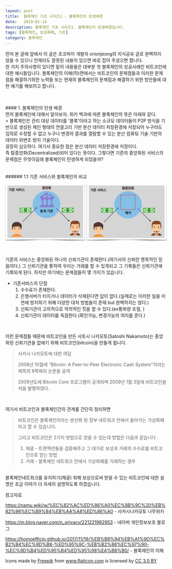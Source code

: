 ```yaml
---
layout: post
title:  블록체인 기초 시리즈1 - 블록체인의 탄생배경
date:   2019-01-14
description: 블록체인 기초 시리즈1. 블록체인의 탄생배경입니다.
tags: [블록체인, 암호화폐, 기초]
category: 블록체인
---
```


먼저 본 글에 앞에서 이 글은 초코파이 개발자 orionjeong의 지식공유 글로 완벽하지 않을 수 있으니 언제라도 잘못된 내용이 있으면 바로 잡아 주셨으면 합니다. 
<br/>
한 가지 주의사항이 있다면 밑의 내용들은 대부분 첫 블록체인의 성공사례인 비트코인에 대한 예시들입니다. 블록체인의 이해(하)편에서는 비트코인의 문제점들과 이러한 문제점을 해결하기위한 노력들 또는 현재의 블록체인의 문제점과 해결하기 위한 방안들에 대한 얘기를 해보려고 합니다.  

<br/>
<br/>
#### 1. 블록체인의 탄생 배경
<br/>
먼저 블록체인에 대해서 알아보자. 위키 백과에 따른 블록체인의 뜻은 아래와 같다.
<br/>
> 블록체인은 관리 대상 데이터를 '블록'이라고 하는 소규모 데이터들이 P2P 방식을 기반으로 생성된 체인 형태의 연결고리 기반 분산 데이터 저장환경에 저장되어 누구라도 임의로 수정할 수 없고 누구나 변경의 결과를 열람할 수 있는 분산 컴퓨팅 기술 기반의 데이터 위변조 방지 기술이다.
<br/>
굉장히 심오하다. 여기서 중요한 점은 분산 데이터 저장환경에 저장이다. 
<br/>
즉 탈중앙화(Decentralized)되어 있다는 뜻이다. 그렇다면 기존의 중앙화된 서비스의 문제점은 무엇이길래 블록체인이 탄생하게 되었을까? 

<br/>
<br/><br/>
###### 1.1 기존 서비스와 블록체인의 비교 

![image-20181114212231423](/assets/img/image-20181114212231423.png)

<br/>

기존의 서비스는 중앙화된 하나의 신뢰기관이 존재한다.(여기서의 신뢰란 맹목적인 믿음이다.) 그 신뢰기관을 통하여 우리는 거래를 할 수 있게되고 그 기록들은 신뢰기관에 기록되게 된다. 하지만 여기에는 문제점들이 몇 가지가 있습니다. 
<br/>
- 기존서비스의 단점 
  1. 수수료가 존재한다.
  2. 은행서버가 터지거나 데이터가 삭제된다면 답이 없다.(실제로는 이러한 일을 미연에 방지하기 위해 다양한 대처 방법들이 존재 but 완벽하지는 않다.)
  3. 신뢰기관이 고의적으로 악의적인 짓을 할 수 있다.(ex통화량 조절, )
  4. 신뢰기관이 데이터를 독점한다.(확인가능, 변경가능의 여지를 준다.)

<br/>

이런 문제점들 때문에 비트코인을 만든 사토시 나카모토(Satoshi Nakamoto)는 중앙화된 신뢰기관을 없애기 위해 비트코인(bitcoin)을 만들게 됩니다. 
<br/>
> 사카시 나카모토에 대한 여담
>
> 2008년 10월에 "Bitcoin: A Peer-to-Peer Electronic Cash System"이라는 제목의 9쪽짜리 논문을 공개 
>
> 2009년도에 Bitcoin Core 프로그램이 공개되며 2009년 1월 3일에 비트코인을 처음 발행하였다.
<br/>


여기서 비트코인과 블록체인간의 관계를 간단히 정리하면 
<br/>
> 비트코인은 블록체인이라는 분산화 된 장부 네트워크 안에서 돌아가는 가상화폐라고 할 수 있습니다. 
>
> 그리고 비트코인은 2가지 방법으로 얻을 수 있는데 방법은 다음과 같습니다 	.
>
> 1. 채굴 - 트랜잭션들을 검증해주고 그 대가로 보상과 거래의 수수료를 비트코인으로 얻는 방법
> 2. 거래 - 블록체인 네트워크 안에서 가상화폐를 거래하는 경우 
<br/>
블록체인네트워크를 유지하기(채굴) 위해 보상으로써 받을 수 있는 비트코인에 대한 설명은 조금 이따가 더 자세히 설명하도록 하겠습니다. 

<br/>

참고자료 

https://namu.wiki/w/%EC%82%AC%ED%86%A0%EC%8B%9C%20%EB%82%98%EC%B9%B4%EB%AA%A8%ED%86%A0 - 사카시나카모토 나무위키

https://m.blog.naver.com/n_privacy/221221982953 - 네이버 개인정보보호 블로그 

https://homoefficio.github.io/2017/11/19/%EB%B8%94%EB%A1%9D%EC%B2%B4%EC%9D%B8-%ED%95%9C-%EB%B2%88%EC%97%90-%EC%9D%B4%ED%95%B4%ED%95%98%EA%B8%B0/ - 블록체인의 이해



<div>Icons made by <a href="https://www.freepik.com" title="Freepik">Freepik</a> from <a href="https://www.flaticon.com/" title="Flaticon">www.flaticon.com</a> is licensed by <a href="http://creativecommons.org/licenses/by/3.0/" title="Creative Commons BY 3.0" target="_blank">CC 3.0 BY</a></div>


